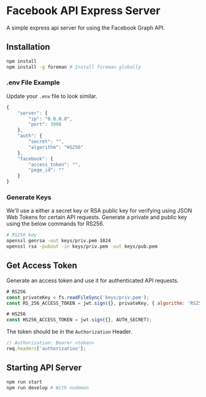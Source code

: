# Facebook API Express Server

A simple express api server for using the Facebook Graph API.

## Installation

```sh
npm install
npm install -g foreman # Install foreman globally
```

### .env File Example

Update your `.env` file to look similar.

```js
{
    "server": {
        "ip": "0.0.0.0",
        "port": 3000
    },
    "auth": {
        "secret": "",
        "algorithm": "HS256"
    },
    "facebook": {
        "access_token": "",
        "page_id": ""
    }
}
```

### Generate Keys

We'll use a either a secret key or RSA public key for verifying using JSON Web Tokens for certain API requests.
Generate a private and public key using the below commands for RS256.

```sh
# RS256 key
openssl genrsa -out keys/priv.pem 1024
openssl rsa -pubout -in keys/priv.pem -out keys/pub.pem
```

## Get Access Token

Generate an access token and use it for authenticated API requests.

```js
# RS256
const privateKey = fs.readFileSync('keys/priv.pem');
const RS_256_ACCESS_TOKEN = jwt.sign({}, privateKey, { algorithm: 'RS256'})

# HS256
const HS256_ACCESS_TOKEN = jwt.sign({}, AUTH_SECRET);
```

The token should be in the `Authorization` Header.

```js
// Authorization: Bearer <token>
req.headers['authorization'];
```

## Starting API Server

```sh
npm run start
npm run develop # With nodemon
```